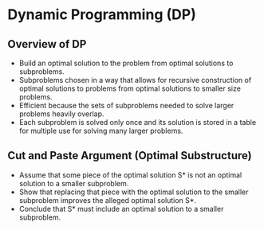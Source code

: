 # Dynamic Programming (DP)

## Overview of DP
- Build an optimal solution to the problem from optimal solutions to subproblems.
- Subproblems chosen in a way that allows for recursive construction of optimal solutions to problems from optimal solutions to smaller size problems.
- Efficient because the sets of subproblems needed to solve larger problems heavily overlap. 
- Each subproblem is solved only once and its solution is stored in a table for multiple use for solving many larger problems.

## Cut and Paste Argument (Optimal Substructure)
- Assume that some piece of the optimal solution S* is not an optimal solution to a smaller subproblem.
- Show that replacing that piece with the optimal solution to the smaller subproblem
improves the alleged optimal solution S*.
- Conclude that S* must include an optimal solution to a smaller subproblem.
